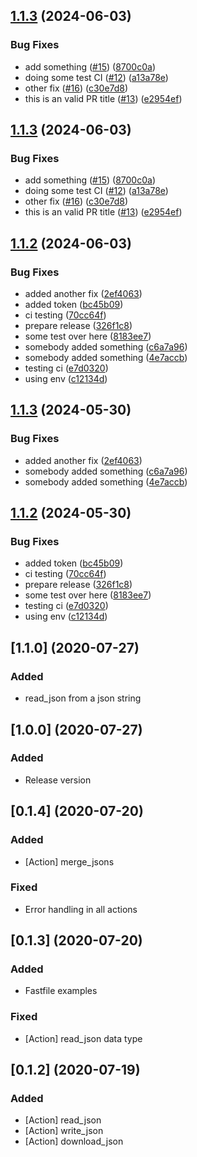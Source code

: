 ## [1.1.3](https://github.com/MartinGonzalez/fastlane-plugin-json/compare/v1.1.2...v1.1.3) (2024-06-03)


### Bug Fixes

* add something ([#15](https://github.com/MartinGonzalez/fastlane-plugin-json/issues/15)) ([8700c0a](https://github.com/MartinGonzalez/fastlane-plugin-json/commit/8700c0a1d6b9daf0d923ca88e9d674109d72d704))
* doing some test CI  ([#12](https://github.com/MartinGonzalez/fastlane-plugin-json/issues/12)) ([a13a78e](https://github.com/MartinGonzalez/fastlane-plugin-json/commit/a13a78e4e06936ad899732b286a90f140e6a6757))
* other fix ([#16](https://github.com/MartinGonzalez/fastlane-plugin-json/issues/16)) ([c30e7d8](https://github.com/MartinGonzalez/fastlane-plugin-json/commit/c30e7d8f6bf2672a9d1ce2a4df98d678fdef3585))
* this is an valid PR title ([#13](https://github.com/MartinGonzalez/fastlane-plugin-json/issues/13)) ([e2954ef](https://github.com/MartinGonzalez/fastlane-plugin-json/commit/e2954ef79655ce3c539e74e24a8b5ab6f5db5779))

## [1.1.3](https://github.com/MartinGonzalez/fastlane-plugin-json/compare/v1.1.2...v1.1.3) (2024-06-03)


### Bug Fixes

* add something ([#15](https://github.com/MartinGonzalez/fastlane-plugin-json/issues/15)) ([8700c0a](https://github.com/MartinGonzalez/fastlane-plugin-json/commit/8700c0a1d6b9daf0d923ca88e9d674109d72d704))
* doing some test CI  ([#12](https://github.com/MartinGonzalez/fastlane-plugin-json/issues/12)) ([a13a78e](https://github.com/MartinGonzalez/fastlane-plugin-json/commit/a13a78e4e06936ad899732b286a90f140e6a6757))
* other fix ([#16](https://github.com/MartinGonzalez/fastlane-plugin-json/issues/16)) ([c30e7d8](https://github.com/MartinGonzalez/fastlane-plugin-json/commit/c30e7d8f6bf2672a9d1ce2a4df98d678fdef3585))
* this is an valid PR title ([#13](https://github.com/MartinGonzalez/fastlane-plugin-json/issues/13)) ([e2954ef](https://github.com/MartinGonzalez/fastlane-plugin-json/commit/e2954ef79655ce3c539e74e24a8b5ab6f5db5779))

## [1.1.2](https://github.com/MartinGonzalez/fastlane-plugin-json/compare/v1.1.1...v1.1.2) (2024-06-03)


### Bug Fixes

* added another fix ([2ef4063](https://github.com/MartinGonzalez/fastlane-plugin-json/commit/2ef40631a8c0aa5b1e4c697c5a899e0a3d36f412))
* added token ([bc45b09](https://github.com/MartinGonzalez/fastlane-plugin-json/commit/bc45b0987b0306887ab53c7dc4a197a4ca79f0ba))
* ci testing ([70cc64f](https://github.com/MartinGonzalez/fastlane-plugin-json/commit/70cc64fd01326c1231922f5515aaecf5aba2d9c6))
* prepare release ([326f1c8](https://github.com/MartinGonzalez/fastlane-plugin-json/commit/326f1c80628adf07e376a2438773b0a939d8b56c))
* some test over here ([8183ee7](https://github.com/MartinGonzalez/fastlane-plugin-json/commit/8183ee7ccc6883019f95f5cf997ac9d4e68b1b96))
* somebody added something ([c6a7a96](https://github.com/MartinGonzalez/fastlane-plugin-json/commit/c6a7a969056b6c152618ef25a48b276c080a6550))
* somebody added something ([4e7accb](https://github.com/MartinGonzalez/fastlane-plugin-json/commit/4e7accb91a51bd5022c91fa7e7eda950280503fe))
* testing ci ([e7d0320](https://github.com/MartinGonzalez/fastlane-plugin-json/commit/e7d032088081d87a6c449e3185ff194ab2c838fb))
* using env ([c12134d](https://github.com/MartinGonzalez/fastlane-plugin-json/commit/c12134d18f6f29f4640d9f855af03bdfe9604932))

## [1.1.3](https://github.com/MartinGonzalez/fastlane-plugin-json/compare/v1.1.2...v1.1.3) (2024-05-30)


### Bug Fixes

* added another fix ([2ef4063](https://github.com/MartinGonzalez/fastlane-plugin-json/commit/2ef40631a8c0aa5b1e4c697c5a899e0a3d36f412))
* somebody added something ([c6a7a96](https://github.com/MartinGonzalez/fastlane-plugin-json/commit/c6a7a969056b6c152618ef25a48b276c080a6550))
* somebody added something ([4e7accb](https://github.com/MartinGonzalez/fastlane-plugin-json/commit/4e7accb91a51bd5022c91fa7e7eda950280503fe))

## [1.1.2](https://github.com/MartinGonzalez/fastlane-plugin-json/compare/v1.1.1...v1.1.2) (2024-05-30)


### Bug Fixes

* added token ([bc45b09](https://github.com/MartinGonzalez/fastlane-plugin-json/commit/bc45b0987b0306887ab53c7dc4a197a4ca79f0ba))
* ci testing ([70cc64f](https://github.com/MartinGonzalez/fastlane-plugin-json/commit/70cc64fd01326c1231922f5515aaecf5aba2d9c6))
* prepare release ([326f1c8](https://github.com/MartinGonzalez/fastlane-plugin-json/commit/326f1c80628adf07e376a2438773b0a939d8b56c))
* some test over here ([8183ee7](https://github.com/MartinGonzalez/fastlane-plugin-json/commit/8183ee7ccc6883019f95f5cf997ac9d4e68b1b96))
* testing ci ([e7d0320](https://github.com/MartinGonzalez/fastlane-plugin-json/commit/e7d032088081d87a6c449e3185ff194ab2c838fb))
* using env ([c12134d](https://github.com/MartinGonzalez/fastlane-plugin-json/commit/c12134d18f6f29f4640d9f855af03bdfe9604932))

## [1.1.0] (2020-07-27)

### Added
- read_json from a json string

## [1.0.0] (2020-07-27)

### Added
- Release version

## [0.1.4] (2020-07-20)

### Added
- [Action] merge_jsons

### Fixed
- Error handling in all actions

## [0.1.3] (2020-07-20)

### Added
- Fastfile examples

### Fixed
- [Action] read_json data type

## [0.1.2] (2020-07-19)

### Added
- [Action] read_json
- [Action] write_json
- [Action] download_json
